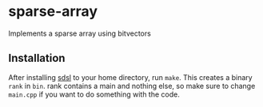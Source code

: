 # sparse-array
Implements a sparse array using bitvectors

## Installation
After installing [sdsl](https://github.com/simongog/sdsl-lite) to your home directory, run `make`. 
This creates a binary `rank` in `bin`. rank contains a main and nothing else, so make sure to change `main.cpp` 
if you want to do something with the code.

